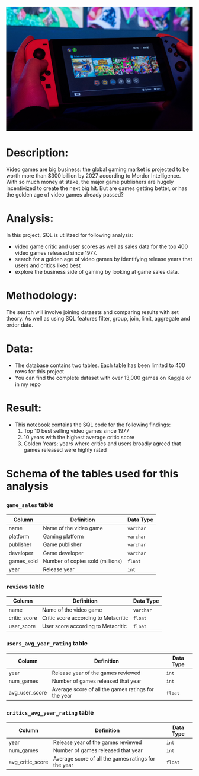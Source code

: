 ![](video_game.jpg)

# Description: 

Video games are big business: the global gaming market is projected to be worth more than $300 billion by 2027 according to Mordor Intelligence. With so much money at stake, the major game publishers are hugely incentivized to create the next big hit. But are games getting better, or has the golden age of video games already passed?

# Analysis: 

In this project, SQL is utilitzed for following analysis: 
- video game critic and user scores as well as sales data for the top 400 video games released since 1977. 
- search for a golden age of video games by identifying release years that users and critics liked best 
- explore the business side of gaming by looking at game sales data.

# Methodology:

The search will involve joining datasets and comparing results with set theory. As well as using SQL features filter, group, join, limit, aggregate and order data. 

# Data:

- The database contains two tables. Each table has been limited to 400 rows for this project
- You can find the complete dataset with over 13,000 games on Kaggle or in my repo

# Result:

- This [notebook](notebook.ipynb) contains the SQL code for the following findings:
  1. Top 10 best selling video games since 1977
  2. 10 years with the highest average critic score
  3. Golden Years; years where critics and users broadly agreed that games released were highly rated

# Schema of the tables used for this analysis

### `game_sales` table

| Column | Definition | Data Type |
|-|-|-|  
|name|Name of the video game|`varchar`|
|platform|Gaming platform|`varchar`|
|publisher|Game publisher|`varchar`|
|developer|Game developer|`varchar`|
|games_sold|Number of copies sold (millions)|`float`|
|year|Release year|`int`|

### `reviews` table

| Column | Definition | Data Type |
|-|-|-|
|name|Name of the video game|`varchar`|  
|critic_score|Critic score according to Metacritic|`float`|
|user_score|User score according to Metacritic|`float`|


### `users_avg_year_rating` table

| Column | Definition | Data Type |
|-|-|-|
|year| Release year of the games reviewed |`int`|  
|num_games| Number of games released that year |`int`|
|avg_user_score| Average score of all the games ratings for the year |`float`|

### `critics_avg_year_rating` table

| Column | Definition | Data Type |
|-|-|-|
|year| Release year of the games reviewed |`int`|  
|num_games| Number of games released that year |`int`|
|avg_critic_score| Average score of all the games ratings for the year |`float`|

